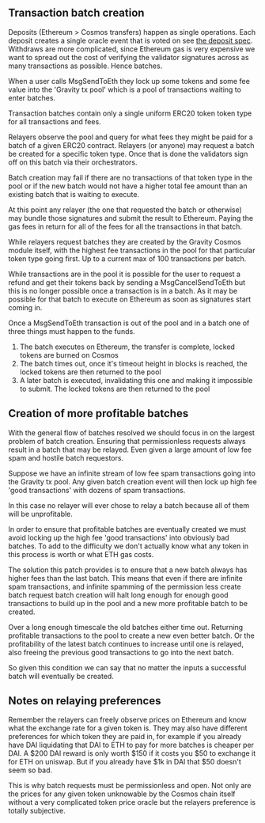## Transaction batch creation

Deposits (Ethereum > Cosmos transfers) happen as single operations. Each deposit creates a single oracle event that is voted on see [the deposit spec](deposit-spec.md). Withdraws are more complicated, since Ethereum gas is very expensive we want to spread out the cost of verifying the validator signatures across as many transactions as possible. Hence batches.

When a user calls MsgSendToEth they lock up some tokens and some fee value into the 'Gravity tx pool' which is a pool of transactions waiting to enter batches.

Transaction batches contain only a single uniform ERC20 token token type for all transactions and fees.

Relayers observe the pool and query for what fees they might be paid for a batch of a given ERC20 contract. Relayers (or anyone) may request a batch be created for a specific token type. Once that is done the validators sign off on this batch via their orchestrators.

Batch creation may fail if there are no transactions of that token type in the pool or if the new batch would not have a higher total fee amount than an existing batch that is waiting to execute.

At this point any relayer (the one that requested the batch or otherwise) may bundle those signatures and submit the result to Ethereum. Paying the gas fees in return for all of the fees for all the transactions in that batch.

While relayers request batches they are created by the Gravity Cosmos module itself, with the highest fee transactions in the pool for that particular token type going first. Up to a current max of 100 transactions per batch.

While transactions are in the pool it is possible for the user to request a refund and get their tokens back by sending a MsgCancelSendToEth but this is no longer possible once a transaction is in a batch. As it may be possible for that batch to execute on Ethereum as soon as signatures start coming in.

Once a MsgSendToEth transaction is out of the pool and in a batch one of three things must happen to the funds.

1. The batch executes on Ethereum, the transfer is complete, locked tokens are burned on Cosmos
2. The batch times out, once it's timeout height in blocks is reached, the locked tokens are then returned to the pool
3. A later batch is executed, invalidating this one and making it impossible to submit. The locked tokens are then returned to the pool

## Creation of more profitable batches

With the general flow of batches resolved we should focus in on the largest problem of batch creation. Ensuring that permissionless requests always result in a batch that may be relayed. Even given a large amount of low fee spam and hostile batch requestors.

Suppose we have an infinite stream of low fee spam transactions going
into the Gravity tx pool. Any given batch creation event will then lock
up high fee 'good transactions' with dozens of spam transactions.

In this case no relayer will ever chose to relay a batch because all of
them will be unprofitable.

In order to ensure that profitable batches are eventually created we
must avoid locking up the high fee 'good transactions' into obviously
bad batches. To add to the difficulty we don't actually know what any
token in this process is worth or what ETH gas costs.

The solution this patch provides is to ensure that a new batch always
has higher fees than the last batch. This means that even if there are
infinite spam transactions, and infinite spamming of the permission less
create batch request batch creation will halt long enough for enough
good transactions to build up in the pool and a new more profitable
batch to be created.

Over a long enough timescale the old batches either time out. Returning
profitable transactions to the pool to create a new even better batch. Or
the profitability of the latest batch continues to increase until one is
relayed, also freeing the previous good transactions to go into the next
batch.

So given this condition we can say that no matter the inputs a
successful batch will eventually be created.

## Notes on relaying preferences

Remember the relayers can freely observe prices on Ethereum and know what the exchange rate for a given token is. They may also have different preferences for which token they are paid in, for example if you already have DAI liquidating that DAI to ETH to pay for more batches is cheaper per DAI. A $200 DAI reward is only worth $150 if it costs you $50 to exchange it for ETH on uniswap. But if you already have $1k in DAI that $50 doesn't seem so bad.

This is why batch requests must be permissionless and open. Not only are the prices for any given token unknowable by the Cosmos chain itself without a very complicated token price oracle but the relayers preference is totally subjective.
